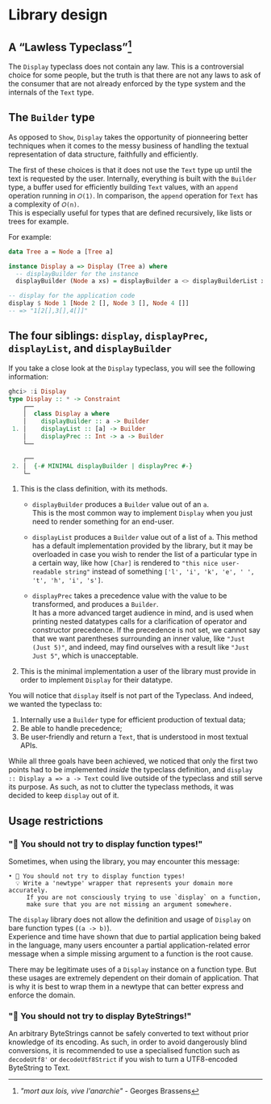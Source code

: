 # Library design 

## A “Lawless Typeclass”[^1]

The `Display` typeclass does not contain any law. This is a controversial choice for some people,
but the truth is that there are not any laws to ask of the consumer that are not already enforced
by the type system and the internals of the `Text` type.

## The `Builder` type

As opposed to `Show`, `Display` takes the opportunity of pionneering better techniques when it comes
to the messy business of handling the textual representation of data structure, faithfully and efficiently.

The first of these choices is that it does not use the `Text` type up until the text is requested by the
user. Internally, everything is built with the `Builder` type, a buffer used for efficiently building `Text`
values, with an `append` operation running in `𝛰(1)`. In comparison, the `append` operation for `Text` has a 
complexity of `𝛰(n)`.  
This is especially useful for types that are defined recursively, like lists or trees for example. 

For example: 
```haskell
data Tree a = Node a [Tree a]

instance Display a => Display (Tree a) where
  -- displayBuilder for the instance
  displayBuilder (Node a xs) = displayBuilder a <> displayBuilderList xs

-- display for the application code
display $ Node 1 [Node 2 [], Node 3 [], Node 4 []]
-- => "1[2[],3[],4[]]"
```


## The four siblings: `display`, `displayPrec`, `displayList`, and `displayBuilder`

If you take a close look at the `Display` typeclass, you will see the following information:

```haskell
ghci> :i Display
type Display :: * -> Constraint
    ┌──
    │  class Display a where
    │    displayBuilder :: a -> Builder
 1. │    displayList :: [a] -> Builder
    │    displayPrec :: Int -> a -> Builder
    └──

    ┌──
 2. │  {-# MINIMAL displayBuilder | displayPrec #-}
    └─
```

1. This is the class definition, with its methods.
    * `displayBuilder` produces a `Builder` value out of an `a`.  
       This is the most common way to implement `Display` when you just need to render something for an end-user.
  
    * `displayList` produces a `Builder` value out of a list of `a`.
       This method has a default implementation provided by the library, but it may be overloaded in case you
       wish to render the list of a particular type in a certain way, like how `[Char]` is rendered to `"this nice user-readable string"` instead of something `['l', 'i', 'k', 'e', ' ', 't', 'h', 'i', 's']`.
  
    * `displayPrec` takes a precedence value with the value to be transformed, and produces a `Builder`.  
       It has a more advanced target audience in mind, and is used when printing nested datatypes calls for a clarification of operator and constructor precedence.
       If the precedence is not set, we cannot say that we want parentheses surrounding an inner value, like `"Just (Just 5)"`, and indeed, may find ourselves
       with a result like `"Just Just 5"`, which is unacceptable.

2. This is the minimal implementation a user of the library must provide in order to implement `Display` for
their datatype.

You will notice that `display` itself is not part of the Typeclass. And indeed, we wanted the typeclass to:

  1. Internally use a `Builder` type for efficient production of textual data;
  2. Be able to handle precedence;
  3. Be user-friendly and return a `Text`, that is understood in most textual APIs.

  While all three goals have been achieved, we noticed that only the first two points had to be implemented
  *inside* the typeclass definition, and `display :: Display a => a -> Text` could live outside of the typeclass
  and still serve its purpose. As such, as not to clutter the typeclass methods, it was decided to keep `display`
  out of it.

## Usage restrictions

### "🚫 You should not try to display function types!"

Sometimes, when using the library, you may encounter this message:

```
• 🚫 You should not try to display function types!                     
  💡 Write a 'newtype' wrapper that represents your domain more accurately.
     If you are not consciously trying to use `display` on a function,     
     make sure that you are not missing an argument somewhere.
```

The `display` library does not allow the definition and usage of `Display` on
bare function types (`(a -> b)`).  
Experience and time have shown that due to partial application being baked in the language,
many users encounter a partial application-related error message when a simple missing
argument to a function is the root cause.

There may be legitimate uses of a `Display` instance on a function type.
But these usages are extremely dependent on their domain of application.
That is why it is best to wrap them in a newtype that can better
express and enforce the domain.

### "🚫 You should not try to display ByteStrings!"

An arbitrary ByteStrings cannot be safely converted to text without prior knowledge of its encoding.
As such, in order to avoid dangerously blind conversions, it is recommended to use a specialised
function such as `decodeUtf8'` or `decodeUtf8Strict` if you wish to turn a UTF8-encoded ByteString
to Text.

[^1]: _"mort aux lois, vive l'anarchie"_ - Georges Brassens
